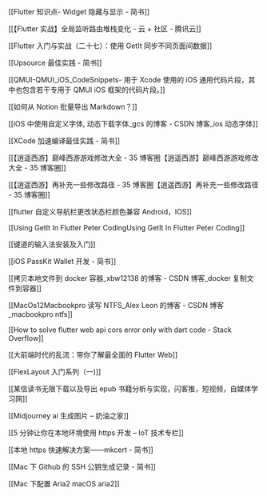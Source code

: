 [[Flutter 知识点- Widget 隐藏与显示 - 简书]]

[[【Flutter 实战】全局监听路由堆栈变化 - 云 + 社区 - 腾讯云]]

  

[[Flutter 入门与实战（二十七）：使用 GetIt 同步不同页面间数据]]

[[Upsource 最佳实践 - 简书]]

[[QMUI-QMUI_iOS_CodeSnippets- 用于 Xcode 使用的 iOS 通用代码片段，其中也包含若干专用于 QMUI iOS 框架的代码片段。]]

[[如何从 Notion 批量导出 Markdown？]]

[[iOS 中使用自定义字体, 动态下载字体_gcs 的博客 - CSDN 博客_ios 动态字体]]

  

[[XCode 加速编译最佳实践 - 简书]]

[[【逍遥西游】巅峰西游游戏修改大全 - 35 博客圈【逍遥西游】巅峰西游游戏修改大全 - 35 博客圈]]

[[【逍遥西游】再补充一些修改路径 - 35 博客圈【逍遥西游】再补充一些修改路径 - 35 博客圈]]

  

[[flutter 自定义导航栏更改状态栏颜色兼容 Android，IOS]]

[[Using GetIt In Flutter Peter CodingUsing GetIt In Flutter Peter Coding]]

[[键道的输入法安装及入门]]

[[iOS PassKit Wallet 开发 - 简书]]

[[拷贝本地文件到 docker 容器_xbw12138 的博客 - CSDN 博客_docker 复制文件到容器]]

[[MacOs12Macbookpro 读写 NTFS_Alex Leon 的博客 - CSDN 博客_macbookpro ntfs]]

[[How to solve flutter web api cors error only with dart code - Stack Overflow]]

[[大前端时代的乱流：带你了解最全面的 Flutter Web]]

  

[[FlexLayout 入门系列（一)]]

[[某信读书无限下载以及导出 epub 书籍分析与实现，闪客推，短视频，自媒体学习网]]

[[Midjourney ai 生成图片 – 奶油之家]]

[[5 分钟让你在本地环境使用 https 开发 – IoT 技术专栏]]

[[本地 https 快速解决方案——mkcert - 简书]]

[[Mac 下 Github 的 SSH 公钥生成记录 - 简书]]

[[Mac 下配置 Aria2 macOS aria2]]